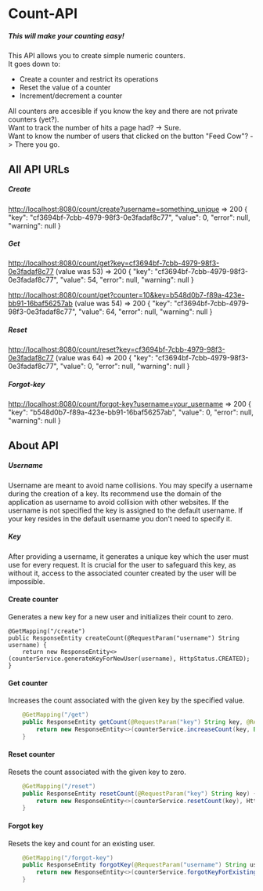 Count-API
=========

##### This will make your counting easy!

This API allows you to create simple numeric counters.  
It goes down to:

*   Create a counter and restrict its operations
*   Reset the value of a counter
*   Increment/decrement a counter

All counters are accesible if you know the key and there are not private counters (yet?).  
Want to track the number of hits a page had? -> Sure.  
Want to know the number of users that clicked on the button "Feed Cow"? -> There you go.

All API URLs
------------

##### Create

[http://localhost:8080/count/create?username=something\_unique](http://localhost:8080/count/create?username=something_unique)
⇒ 200 { "key": "cf3694bf-7cbb-4979-98f3-0e3fadaf8c77", "value": 0, "error": null, "warning": null }

##### Get

[http://localhost:8080/count/get?key=cf3694bf-7cbb-4979-98f3-0e3fadaf8c77](http://localhost:8080/count/get?key=cf3694bf-7cbb-4979-98f3-0e3fadaf8c77) (value was 53)
⇒ 200 { "key": "cf3694bf-7cbb-4979-98f3-0e3fadaf8c77", "value": 54, "error": null, "warning": null }

[http://localhost:8080/count/get?counter=10&key=b548d0b7-f89a-423e-bb91-16baf56257ab](http://localhost:8080/count/get?counter=10&key=b548d0b7-f89a-423e-bb91-16baf56257ab) (value was 54)
⇒ 200 { "key": "cf3694bf-7cbb-4979-98f3-0e3fadaf8c77", "value": 64, "error": null, "warning": null }

##### Reset

[http://localhost:8080/count/reset?key=cf3694bf-7cbb-4979-98f3-0e3fadaf8c77](http://localhost:8080/count/reset?key=cf3694bf-7cbb-4979-98f3-0e3fadaf8c77) (value was 64)
⇒ 200 { "key": "cf3694bf-7cbb-4979-98f3-0e3fadaf8c77", "value": 0, "error": null, "warning": null }

##### Forgot-key

[http://localhost:8080/count/forgot-key?username=your\_username](http://localhost:8080/count/forgot-key?username=your_username)
⇒ 200 { "key": "b548d0b7-f89a-423e-bb91-16baf56257ab", "value": 0, "error": null, "warning": null }

About API
---------

##### Username

Username are meant to avoid name collisions. You may specify a username during the creation of a key. Its recommend use the domain of the application as username to avoid collision with other websites. If the username is not specified the key is assigned to the default username. If your key resides in the default username you don't need to specify it.

##### Key

After providing a username, it generates a unique key which the user must use for every request. It is crucial for the user to safeguard this key, as without it, access to the associated counter created by the user will be impossible.

#### Create counter

Generates a new key for a new user and initializes their count to zero.

    @GetMapping("/create") 
    public ResponseEntity createCount(@RequestParam("username") String username) {
        return new ResponseEntity<>(counterService.generateKeyForNewUser(username), HttpStatus.CREATED);
    }

#### Get counter

Increases the count associated with the given key by the specified value.
```java
    @GetMapping("/get")
    public ResponseEntity getCount(@RequestParam("key") String key, @RequestParam(value = "counter", defaultValue = "1") int counter) {
        return new ResponseEntity<>(counterService.increaseCount(key, BigInteger.valueOf(counter)), HttpStatus.OK);
    }
```
#### Reset counter

Resets the count associated with the given key to zero.
```java
    @GetMapping("/reset")
    public ResponseEntity resetCount(@RequestParam("key") String key) {
        return new ResponseEntity<>(counterService.resetCount(key), HttpStatus.OK);
    }
```
#### Forgot key

Resets the key and count for an existing user.
```java
    @GetMapping("/forgot-key")
    public ResponseEntity forgotKey(@RequestParam("username") String username) {
        return new ResponseEntity<>(counterService.forgotKeyForExistingUser(username), HttpStatus.CREATED);
    }
```